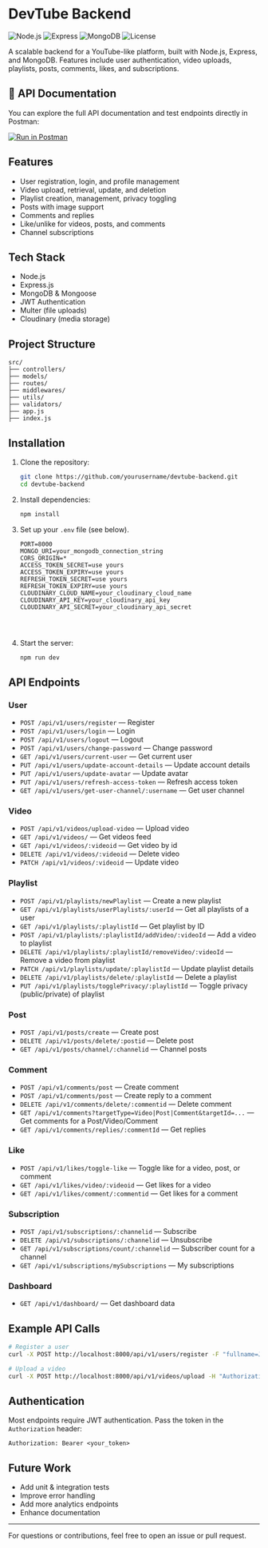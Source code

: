 # DevTube Backend
![Node.js](https://img.shields.io/badge/Node.js-18.x-green) 
![Express](https://img.shields.io/badge/Express.js-Backend-blue) 
![MongoDB](https://img.shields.io/badge/MongoDB-Database-green) 
![License](https://img.shields.io/badge/License-MIT-yellow)

A scalable backend for a YouTube-like platform, built with Node.js, Express, and MongoDB. Features include user authentication, video uploads, playlists, posts, comments, likes, and subscriptions.

## 🚀 API Documentation
You can explore the full API documentation and test endpoints directly in Postman:

[![Run in Postman](https://run.pstmn.io/button.svg)](https://documenter.getpostman.com/view/15270926/2sB3BHm9VV)

## Features
- User registration, login, and profile management
- Video upload, retrieval, update, and deletion
- Playlist creation, management, privacy toggling
- Posts with image support
- Comments and replies
- Like/unlike for videos, posts, and comments
- Channel subscriptions

## Tech Stack
- Node.js
- Express.js
- MongoDB & Mongoose
- JWT Authentication
- Multer (file uploads)
- Cloudinary (media storage)

## Project Structure
```
src/
├── controllers/
├── models/
├── routes/
├── middlewares/
├── utils/
├── validators/
├── app.js
├── index.js
```

## Installation
1. Clone the repository:
   ```bash 
   git clone https://github.com/yourusername/devtube-backend.git
   cd devtube-backend
   ```
2. Install dependencies:
   ```bash 
   npm install
   ```
3. Set up your `.env` file (see below).
   ```
   PORT=8000
   MONGO_URI=your_mongodb_connection_string
   CORS_ORIGIN=*
   ACCESS_TOKEN_SECRET=use yours
   ACCESS_TOKEN_EXPIRY=use yours
   REFRESH_TOKEN_SECRET=use yours
   REFRESH_TOKEN_EXPIRY=use yours
   CLOUDINARY_CLOUD_NAME=your_cloudinary_cloud_name
   CLOUDINARY_API_KEY=your_cloudinary_api_key
   CLOUDINARY_API_SECRET=your_cloudinary_api_secret
   
 
   

4. Start the server:
   ```bash
   npm run dev
   ```


## API Endpoints
### User
- `POST /api/v1/users/register` — Register
- `POST /api/v1/users/login` — Login
- `POST /api/v1/users/logout` — Logout
- `POST /api/v1/users/change-password` — Change password
- `GET /api/v1/users/current-user` — Get current user
- `PUT /api/v1/users/update-account-details` — Update account details
- `PUT /api/v1/users/update-avatar` — Update avatar
- `PUT /api/v1/users/refresh-access-token` — Refresh access token
- `GET /api/v1/users/get-user-channel/:username` — Get user channel


### Video
- `POST /api/v1/videos/upload-video` — Upload video
- `GET /api/v1/videos/` — Get videos feed
- `GET /api/v1/videos/:videoid` — Get video by id
- `DELETE /api/v1/videos/:videoid` — Delete video
- `PATCH /api/v1/videos/:videoid` — Update video

### Playlist
- `POST /api/v1/playlists/newPlaylist` — Create a new playlist
- `GET /api/v1/playlists/userPlaylists/:userId` — Get all playlists of a user
- `GET /api/v1/playlists/:playlistId` — Get playlist by ID
- `POST /api/v1/playlists/:playlistId/addVideo/:videoId` — Add a video to playlist
- `DELETE /api/v1/playlists/:playlistId/removeVideo/:videoId` — Remove a video from playlist
- `PATCH /api/v1/playlists/update/:playlistId` — Update playlist details
- `DELETE /api/v1/playlists/delete/:playlistId` — Delete a playlist
- `PUT /api/v1/playlists/togglePrivacy/:playlistId` — Toggle privacy (public/private) of playlist

### Post
- `POST /api/v1/posts/create` — Create post
- `DELETE /api/v1/posts/delete/:postid` — Delete post
- `GET /api/v1/posts/channel/:channelid` — Channel posts

### Comment
- `POST /api/v1/comments/post` — Create comment
- `POST /api/v1/comments/post` — Create reply to a comment
- `DELETE /api/v1/comments/delete/:commentid` — Delete comment
- `GET /api/v1/comments?targetType=Video|Post|Comment&targetId=...` — Get comments for a Post/Video/Comment
- `GET /api/v1/comments/replies/:commentId` — Get replies

### Like
- `POST /api/v1/likes/toggle-like` — Toggle like for a video, post, or comment
- `GET /api/v1/likes/video/:videoid` — Get likes for a video
- `GET /api/v1/likes/comment/:commentid` — Get likes for a comment 

### Subscription
- `POST /api/v1/subscriptions/:channelid` — Subscribe
- `DELETE /api/v1/subscriptions/:channelid` — Unsubscribe
- `GET /api/v1/subscriptions/count/:channelid` — Subscriber count for a channel 
- `GET /api/v1/subscriptions/mySubscriptions` — My subscriptions

### Dashboard
- `GET /api/v1/dashboard/` — Get dashboard data


## Example API Calls
```bash
# Register a user
curl -X POST http://localhost:8000/api/v1/users/register -F "fullname=John Doe" -F "username=johndoe" -F "email=john@example.com" -F "password=yourpassword" -F "avatar=@/path/to/avatar.jpg"

# Upload a video
curl -X POST http://localhost:8000/api/v1/videos/upload -H "Authorization: Bearer <token>" -F "title=My Video" -F "videoFile=@/path/to/video.mp4"
```

## Authentication
Most endpoints require JWT authentication. Pass the token in the `Authorization` header:
```
Authorization: Bearer <your_token>
```

## Future Work
- Add unit & integration tests
- Improve error handling
- Add more analytics endpoints
- Enhance documentation

---

For questions or contributions, feel free to open an issue or pull request.
